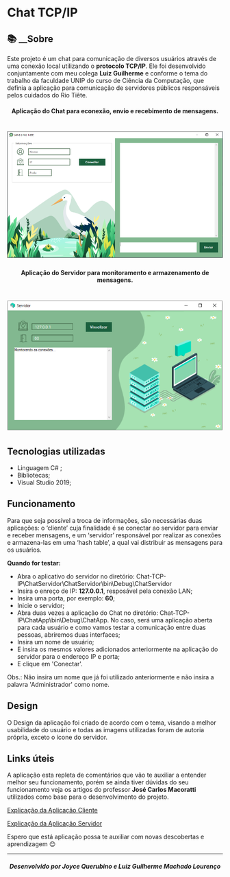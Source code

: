 # Chat TCP/IP

## 📚 __Sobre

Este projeto é um chat para comunicação de diversos usuários através de uma conexão local utilizando o **protocolo TCP/IP**. Ele foi desenvolvido conjuntamente com meu colega **Luiz Guilherme** e conforme o tema do trabalho da faculdade UNIP do curso de Ciência da Computação, que definia a aplicação para comunicação de servidores públicos responsáveis pelos cuidados do Rio Tiête.   


<h4 align = center> Aplicação do Chat para econexão, envio e recebimento de mensagens. </h4>
<h1>
    <img src="public/Programa.png">
</h1>

<h4 align = center> Aplicação do Servidor para monitoramento e armazenamento de mensagens. </h4>

<h1 align = center>
    <img src="public/Servidor.png">
</h1>

## Tecnologias utilizadas

- Linguagem C# ;
- Bibliotecas; 
- Visual Studio 2019;

## Funcionamento

Para que seja possível a troca de informações, são necessárias duas aplicações: o ‘cliente’ cuja finalidade é se conectar ao servidor para enviar e receber mensagens, e um ‘servidor’ responsável por realizar as conexões e armazena-las em uma ‘hash table’, a qual vai distribuir as mensagens para os usuários.

**Quando for testar:** 

- Abra o aplicativo do servidor no diretório: Chat-TCP-IP\ChatServidor\ChatServidor\bin\Debug\ChatServidor
- Insira o enreço de IP: **127.0.0.1**, resposável pela conexão LAN;
- Insira uma porta, por exemplo: **60**;
- Inicie o servidor; 
- Abra duas vezes a aplicação do Chat no diretório: Chat-TCP-IP\ChatApp\bin\Debug\ChatApp. No caso, será uma aplicação aberta para cada usuário e como vamos testar a comunicação entre duas pessoas, abriremos duas interfaces; 
- Insira um nome de usuário;
- E insira os mesmos valores adicionados anteriormente na aplicação do servidor para o endereço IP e porta;
- E clique em 'Conectar'.

Obs.: Não insira um nome que já foi utilizado anteriormente e não insira a palavra 'Administrador' como nome. 

## Design

O Design da aplicação foi criado de acordo com o tema, visando a melhor usabilidade do usuário e todas as imagens utilizadas foram de autoria própria, exceto o ícone do servidor. 

## Links úteis

A aplicação esta repleta de comentários que vão te auxiliar a entender melhor seu funcionamento, porém se ainda tiver dúvidas do seu funcionamento veja os artigos do professor **José Carlos Macoratti** utilizados como base para o desenvolvimento do projeto.

[Explicação da Aplicação Cliente](http://www.macoratti.net/11/08/c_chat1.htm)

[Explicação da Aplicação Servidor](http://www.macoratti.net/11/08/c_chat2.htm)

Espero que está aplicação possa te auxiliar com novas descobertas e aprendizagem 😊
___
<h5 align = center>Desenvolvido por Joyce Querubino e Luiz Guilherme Machado Lourenço </h5>


